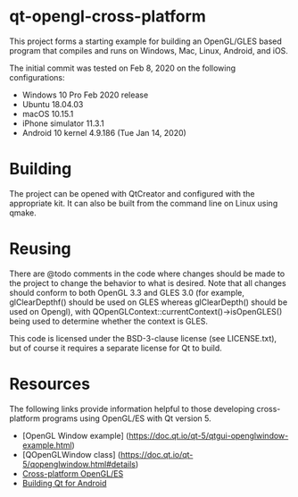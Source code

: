 # qt-opengl-cross-platform

This project forms a starting example for building an OpenGL/GLES based program
that compiles and runs on Windows, Mac, Linux, Android, and iOS.

The initial commit was tested on Feb 8, 2020 on the following configurations:
* Windows 10 Pro Feb 2020 release
* Ubuntu 18.04.03
* macOS 10.15.1
* iPhone simulator 11.3.1
* Android 10 kernel 4.9.186 (Tue Jan 14, 2020)

# Building

The project can be opened with QtCreator and configured with the appropriate kit.
It can also be built from the command line on Linux using qmake.

# Reusing

There are @todo comments in the code where changes should be made to the project
to change the behavior to what is desired.  Note that all changes should conform to
both OpenGL 3.3 and GLES 3.0 (for example, glClearDepthf() should be used on GLES
whereas glClearDepth() should be used on Opengl), with QOpenGLContext::currentContext()->isOpenGLES()
being used to determine whether the context is GLES.

This code is licensed under the BSD-3-clause license (see LICENSE.txt), but of course it
requires a separate license for Qt to build.

# Resources

The following links provide information helpful to those developing cross-platform
programs using OpenGL/ES with Qt version 5.

* [OpenGL Window example] (https://doc.qt.io/qt-5/qtgui-openglwindow-example.html)
* [QOpenGLWindow class] (https://doc.qt.io/qt-5/qopenglwindow.html#details)
* [Cross-platform OpenGL/ES](https://www.qt.io/blog/2015/09/09/cross-platform-opengl-es-3-apps-with-qt-5-6)
* [Building Qt for Android](https://wiki.qt.io/Android)

